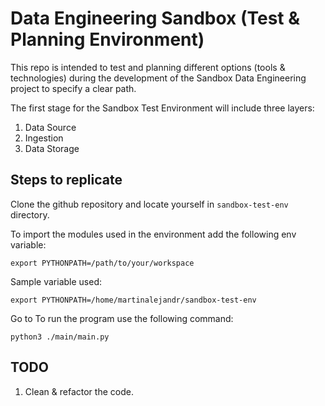 # Data Engineering Sandbox (Test & Planning Environment)

This repo is intended to test and planning different options (tools & technologies) during the development of the Sandbox Data Engineering project to specify a clear path.

The first stage for the Sandbox Test Environment will include three layers: 
1. Data Source 
2. Ingestion
3. Data Storage 


## Steps to replicate
Clone the github repository and locate yourself in `sandbox-test-env` directory.

To import the modules used in the environment add the following env variable:

`export PYTHONPATH=/path/to/your/workspace`

Sample variable used:

`export PYTHONPATH=/home/martinalejandr/sandbox-test-env`

Go to To run the program use the following command:

`python3 ./main/main.py`

## TODO
1. Clean & refactor the code.